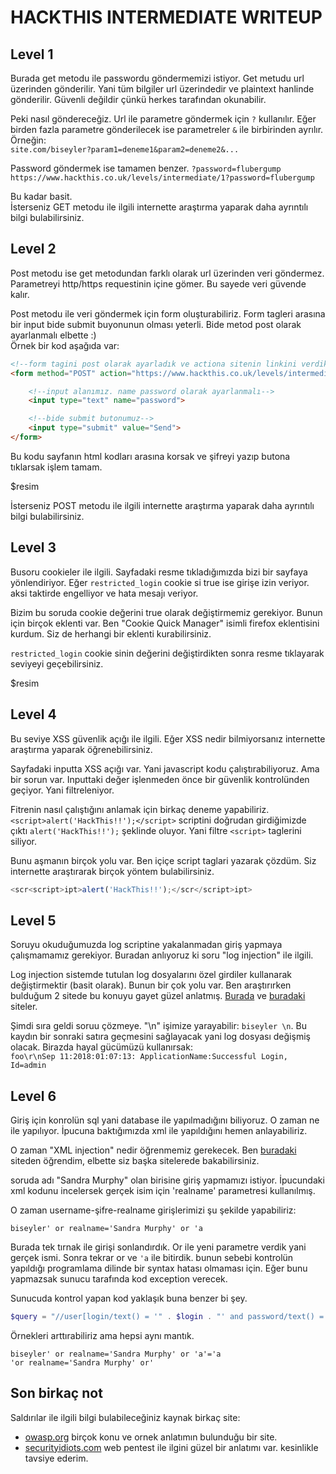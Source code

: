 # HACKTHIS INTERMEDIATE WRITEUP

## Level 1

Burada get metodu ile passwordu göndermemizi istiyor. Get metudu url üzerinden gönderilir. Yani tüm bilgiler url üzerindedir ve plaintext hanlinde gönderilir. Güvenli değildir çünkü herkes tarafından okunabilir.

Peki nasıl göndereceğiz. Url ile parametre göndermek için `?` kullanılır. Eğer birden fazla parametre gönderilecek ise parametreler `&` ile birbirinden ayrılır. Örneğin:  
`site.com/biseyler?param1=deneme1&param2=deneme2&...`

Password göndermek ise tamamen benzer. `?password=flubergump`  
`https://www.hackthis.co.uk/levels/intermediate/1?password=flubergump`

Bu kadar basit.  
İsterseniz GET metodu ile ilgili internette araştırma yaparak daha ayrıntılı bilgi bulabilirsiniz.

## Level 2

Post metodu ise get metodundan farklı olarak url üzerinden veri göndermez. Parametreyi http/https requestinin içine gömer. Bu sayede veri güvende kalır.

Post metodu ile veri göndermek için form oluşturabiliriz. Form tagleri arasına bir input bide submit buyonunun olması yeterli. Bide metod post olarak ayarlanmalı elbette :)  
Örnek bir kod aşağıda var:

```html
<!--form tagini post olarak ayarladık ve actiona sitenin linkini verdik-->
<form method="POST" action="https://www.hackthis.co.uk/levels/intermediate/2">

    <!--input alanımız. name password olarak ayarlanmalı-->
    <input type="text" name="password">

    <!--bide submit butonumuz-->
    <input type="submit" value="Send">
</form>
```

Bu kodu sayfanın html kodları arasına korsak ve şifreyi yazıp butona tıklarsak işlem tamam.

$resim

İsterseniz POST metodu ile ilgili internette araştırma yaparak daha ayrıntılı bilgi bulabilirsiniz.

## Level 3

Busoru  cookieler ile ilgili. Sayfadaki resme tıkladığımızda bizi bir sayfaya yönlendiriyor. Eğer `restricted_login` cookie si true ise girişe izin veriyor. aksi taktirde engelliyor ve hata mesajı veriyor.

Bizim bu soruda cookie değerini true olarak değiştirmemiz gerekiyor. Bunun için birçok eklenti var. Ben "Cookie Quick Manager" isimli firefox eklentisini kurdum. Siz de herhangi bir eklenti kurabilirsiniz.

`restricted_login` cookie sinin değerini değiştirdikten sonra resme tıklayarak seviyeyi geçebilirsiniz.

$resim

## Level 4

Bu seviye XSS güvenlik açığı ile ilgili. Eğer XSS nedir bilmiyorsanız internette araştırma yaparak öğrenebilirsiniz.

Sayfadaki inputta XSS açığı var. Yani javascript kodu çalıştırabiliyoruz. Ama bir sorun var. Inputtaki değer işlenmeden önce bir güvenlik kontrolünden geçiyor. Yani filtreleniyor.

Fitrenin nasıl çalıştığını anlamak için birkaç deneme yapabiliriz.  `<script>alert('HackThis!!');</script>` scriptini doğrudan girdiğimizde çıktı `alert('HackThis!!');` şeklinde oluyor. Yani filtre `<script>` taglerini siliyor.

Bunu aşmanın birçok yolu var. Ben içiçe script taglari yazarak çözdüm. Siz internette araştırarak birçok yöntem bulabilirsiniz.

```javascript
<scr<script>ipt>alert('HackThis!!');</scr</script>ipt>
```

## Level 5

Soruyu okuduğumuzda log scriptine yakalanmadan giriş yapmaya çalışmamamız gerekiyor. Buradan anlıyoruz ki soru "log injection" ile ilgili.

Log injection sistemde tutulan log dosyalarını özel girdiler kullanarak değiştirmektir (basit olarak). Bunun bir çok yolu var. Ben araştırırken bulduğum 2 sitede bu konuyu gayet güzel anlatmış. [Burada][1] ve [buradaki][2] siteler.

Şimdi sıra geldi soruu çözmeye. "\n" işimize yarayabilir: `biseyler \n`. Bu kaydın bir sonraki satıra geçmesini sağlayacak yani log dosyası değişmiş olacak. Birazda hayal gücümüzü kullanırsak:  
`foo\r\nSep 11:2018:01:07:13: ApplicationName:Successful Login, Id=admin`

## Level 6

Giriş için konrolün sql yani database ile yapılmadığını biliyoruz. O zaman ne ile yapılıyor. İpucuna baktığımızda xml ile yapıldığını hemen anlayabiliriz. 

O zaman "XML injection" nedir öğrenmemiz gerekecek. Ben [buradaki][3] siteden öğrendim, elbette siz başka sitelerede bakabilirsiniz.

soruda adı "Sandra Murphy" olan birisine giriş yapmamızı istiyor. İpucundaki xml kodunu incelersek gerçek isim için 'realname' parametresi kullanılmış.

O zaman username-şifre-realname girişlerimizi şu şekilde yapabiliriz:

```
biseyler' or realname='Sandra Murphy' or 'a
```

Burada tek tırnak ile girişi sonlandırdık. Or ile yeni parametre verdik yani gerçek ismi. Sonra tekrar or ve `'a` ile bitirdik. bunun sebebi kontrolün yapıldığı programlama dilinde bir syntax hatası olmaması için. Eğer bunu yapmazsak sunucu tarafında kod exception verecek.

Sunucuda kontrol yapan kod yaklaşık buna benzer bi şey.

```php
$query = "//user[login/text() = '" . $login . "' and password/text() = '" . $password . "']";
```

Örnekleri arttırabiliriz ama hepsi aynı mantık.

```
biseyler' or realname='Sandra Murphy' or 'a'='a
'or realname='Sandra Murphy' or'
```

## Son birkaç not

Saldırılar ile ilgili bilgi bulabileceğiniz kaynak birkaç site:

- [owasp.org][4] birçok konu ve ornek anlatımın bulunduğu bir site.  
- [securityidiots.com][5] web pentest ile ilgini güzel bir anlatımı var. kesinlikle tavsiye ederim.

[1]: https://affinity-it-security.com/what-is-log-injection/
[2]: https://www.owasp.org/index.php/Log_Injection
[3]: https://www.owasp.org/index.php/Testing_for_XML_Injection_(OTG-INPVAL-008)
[4]: https://www.owasp.org/index.php/Category:Attack
[5]: http://securityidiots.com/